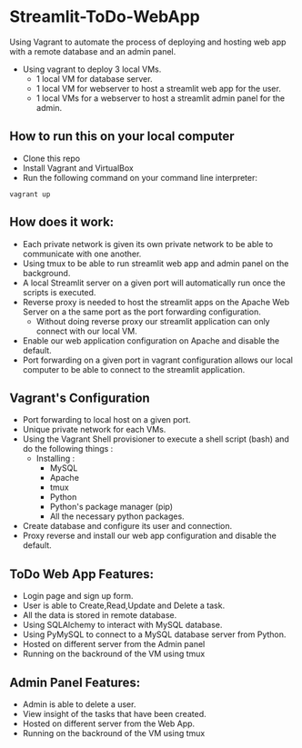# Streamlit-ToDo-WebApp
Using Vagrant to automate the process of deploying and hosting web app with a remote database and an admin panel.
- Using vagrant to deploy 3 local VMs.
  - 1 local VM for database server. 
  - 1 local VM for webserver to host a streamlit web app for the user. 
  - 1 local VMs for a webserver to host a streamlit admin panel for the admin.

## How to run this on your local computer
- Clone this repo
- Install Vagrant and VirtualBox
- Run the following command on your command line interpreter:
```
vagrant up
```
## How does it work:
- Each private network is given its own private network to be able to communicate with one another.
- Using tmux to be able to run streamlit web app and admin panel on the background.
- A local Streamlit server on a given port will automatically run once the scripts is executed.
- Reverse proxy is needed to host the streamlit apps on the Apache Web Server on a the same port as the port forwarding configuration.
  - Without doing reverse proxy our streamlit application can only connect with our local VM.
- Enable our web application configuration on Apache and disable the default.
- Port forwarding on a given port in vagrant configuration allows our local computer to be able to connect to the streamlit application.

## Vagrant's Configuration
- Port forwarding to local host on a given port.
- Unique private network for each VMs.
- Using the Vagrant Shell provisioner to execute a shell script (bash) and do the following things :
  - Installing :
    - MySQL
    - Apache
    - tmux
    - Python
    - Python's package manager (pip)
    - All the necessary python packages.
 - Create database and configure its user and connection.
 - Proxy reverse and install our web app configuration and disable the default.

## ToDo Web App Features:
- Login page and sign up form.
- User is able to Create,Read,Update and Delete a task.
- All the data is stored in remote database.
- Using SQLAlchemy to interact with MySQL database.
- Using PyMySQL to connect to a MySQL database server from Python.
- Hosted on different server from the Admin panel
- Running on the backround of the VM using tmux

## Admin Panel Features:
- Admin is able to delete a user.
- View insight of the tasks that have been created.
- Hosted on different server from the Web App.
- Running on the backround of the VM using tmux
